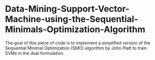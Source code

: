# Data-Mining-Support-Vector-Machine-using-the-Sequential-Minimals-Optimization-Algorithm
The goal of this piece of code is to implement a simplified version of the Sequential Minimal Optimization (SMO) algorithm by John Platt to train SVMs in the dual formulation.

